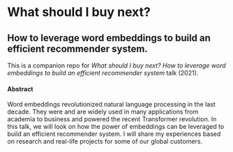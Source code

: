 # What should I buy next? 
## How to leverage word embeddings to build an efficient recommender system.

This is a companion repo for *What should I buy next? How to leverage word embeddings to build an efficient recommender system* talk (2021).

#### Abstract
Word embeddings revolutionized natural language processing in the last decade. They were and are widely used in many applications from academia to business and powered the recent Transformer revolution. In this talk, we will look on how the power of embeddings can be leveraged to build an efficient recommender system. I will share my experiences based on research and real-life projects for some of our global customers.